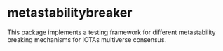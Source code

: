 # metastabilitybreaker
This package implements a testing framework for different metastability breaking mechanisms for IOTAs multiverse consensus.
